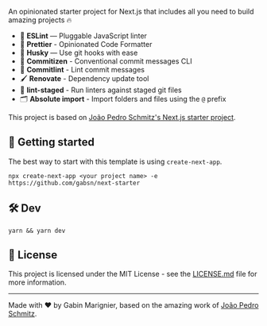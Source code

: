 An opinionated starter project for Next.js that includes all you need to build amazing projects 🔥

- 📏 **ESLint** — Pluggable JavaScript linter
- 💖 **Prettier** - Opinionated Code Formatter
- 🐶 **Husky** — Use git hooks with ease
- 📄 **Commitizen** - Conventional commit messages CLI
- 🚓 **Commitlint** - Lint commit messages
- 🖌 **Renovate** - Dependency update tool
- 🚫 **lint-staged** - Run linters against staged git files
- 🗂 **Absolute import** - Import folders and files using the `@` prefix

This project is based on [João Pedro Schmitz's Next.js starter project](https://github.com/jpedroschmitz/typescript-nextjs-starter).

## 🚀 Getting started

The best way to start with this template is using `create-next-app`.

```
npx create-next-app <your project name> -e https://github.com/gabsn/next-starter
```

## 🛠 Dev

```
yarn && yarn dev
```

## 📝 License

This project is licensed under the MIT License - see the [LICENSE.md](LICENSE.md) file for more information.

---

Made with ♥ by Gabin Marignier, based on the amazing work of [João Pedro Schmitz](https://www.joaopedro.cc/).
